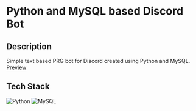 # Python and MySQL based Discord Bot

## Description
Simple text based PRG bot for Discord created using Python and MySQL. [Preview](https://drive.google.com/file/d/1g5pebrYJZ5u05d8rBXolxR0PuyHlMNB4/view?usp=sharing)

## Tech Stack
<img alt="Python" src="https://img.shields.io/badge/python-%2314354C.svg?style=for-the-badge&logo=python&logoColor=white"/> <img alt="MySQL" src="https://img.shields.io/badge/mysql-%2300f.svg?style=for-the-badge&logo=mysql&logoColor=white"/> 


